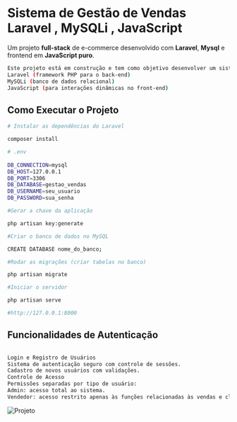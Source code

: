 # Sistema de Gestão de Vendas Laravel , MySQLi , JavaScript
 


 
 

Um projeto **full-stack** de e-commerce desenvolvido com **Laravel**, **Mysql** e frontend em **JavaScript puro**.  

 ```bash
 Este projeto está em construção e tem como objetivo desenvolver um sistema de gestão de vendas completo. Está sendo desenvolvido com as seguintes tecnologias:
Laravel (framework PHP para o back-end)
MySQLi (banco de dados relacional)
JavaScript (para interações dinâmicas no front-end)

 
```

## Como Executar o Projeto

```bash
# Instalar as dependências do Laravel

composer install

# .env
 
DB_CONNECTION=mysql
DB_HOST=127.0.0.1
DB_PORT=3306
DB_DATABASE=gestao_vendas
DB_USERNAME=seu_usuario
DB_PASSWORD=sua_senha

#Gerar a chave da aplicação

php artisan key:generate

#Criar o banco de dados no MySQL

CREATE DATABASE nome_do_banco;

#Rodar as migrações (criar tabelas no banco)

php artisan migrate

#Iniciar o servidor

php artisan serve

#http://127.0.0.1:8000
```

## Funcionalidades de Autenticação
```bash

Login e Registro de Usuários
Sistema de autenticação seguro com controle de sessões.
Cadastro de novos usuários com validações.
Controle de Acesso
Permissões separadas por tipo de usuário:
Admin: acesso total ao sistema.
Vendedor: acesso restrito apenas às funções relacionadas às vendas e clientes

```
![Projeto](https://i.ibb.co/JRp0Q4kj/projeto-laravel.png) 
